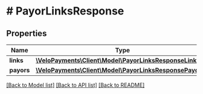 # # PayorLinksResponse

## Properties

Name | Type | Description | Notes
------------ | ------------- | ------------- | -------------
**links** | [**\VeloPayments\Client\Model\PayorLinksResponseLinks[]**](PayorLinksResponseLinks.md) |  | [optional] 
**payors** | [**\VeloPayments\Client\Model\PayorLinksResponsePayors[]**](PayorLinksResponsePayors.md) |  | [optional] 

[[Back to Model list]](../../README.md#documentation-for-models) [[Back to API list]](../../README.md#documentation-for-api-endpoints) [[Back to README]](../../README.md)


